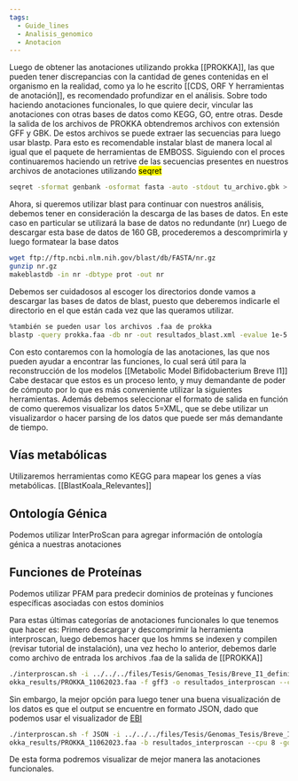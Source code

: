 ```yaml
---
tags:
  - Guide_lines
  - Analisis_genomico
  - Anotacion
---
```

Luego de obtener las anotaciones utilizando prokka [[PROKKA]], las que pueden tener discrepancias con la cantidad de genes contenidas en el organismo en la realidad, como ya lo he escrito [[CDS, ORF Y herramientas de anotación]], es recomendado profundizar en el análisis. Sobre todo haciendo anotaciones funcionales, lo que quiere decir, vincular las anotaciones con otras bases de datos como KEGG, GO, entre otras.
Desde la salida de los archivos de PROKKA obtendremos archivos con extensión GFF y GBK. De estos archivos se puede extraer las secuencias para luego usar blastp. 
Para esto es recomendable instalar blast de manera local al igual que el paquete de herramientas de EMBOSS.
Siguiendo con el proces continuaremos haciendo un retrive de las secuencias presentes en nuestros archivos de anotaciones utilizando <mark class="hltr-yellow">seqret</mark>
```bash
seqret -sformat genbank -osformat fasta -auto -stdout tu_archivo.gbk > tus_proteinas_anotadas.fasta

```
Ahora, si queremos utilizar blast para continuar con nuestros análisis, debemos tener en consideración la descarga de las bases de datos. En este caso en particular se utilizará la base de datos no redundante (nr)
Luego de descargar esta base de datos de 160 GB, procederemos a descomprimirla y luego formatear la base datos
```bash
wget ftp://ftp.ncbi.nlm.nih.gov/blast/db/FASTA/nr.gz
gunzip nr.gz
makeblastdb -in nr -dbtype prot -out nr

```
Debemos ser cuidadosos al escoger los directorios donde vamos a descargar las bases de datos de blast, puesto que deberemos indicarle el directorio en el que están cada vez que las queramos utilizar.
```bash
%también se pueden usar los archivos .faa de prokka
blastp -query prokka.faa -db nr -out resultados_blast.xml -evalue 1e-5 -outfmt 5

```
Con esto contaremos con la homología de las anotaciones, las que nos pueden ayudar a encontrar las funciones, lo cual será útil para la reconstrucción de los modelos [[Metabolic Model Bifidobacterium Breve I1]]
Cabe destacar que estos es un proceso lento, y muy demandante de poder de cómputo por lo que es más conveniente utilizar la siguientes herramientas. Además debemos seleccionar el formato de salida en función de como queremos visualizar los datos 5=XML, que se debe utilizar un visualizardor o hacer parsing de los datos que puede ser más demandante de tiempo.
## Vías metabólicas
Utilizaremos herramientas como KEGG para mapear los genes a vías metabólicas. [[BlastKoala_Relevantes]]

## Ontología Génica
Podemos utilizar InterProScan para agregar información de ontología génica a nuestras anotaciones
## Funciones de Proteínas
Podemos utilizar PFAM para predecir dominios de proteínas y funciones específicas asociadas con estos dominios

Para estas últimas categorías de anotaciones funcionales lo que tenemos que hacer es:
Primero descargar y descomprimir la herramienta interproscan, luego debemos hacer que los hmms se indexen y compilen (revisar tutorial de instalación), una vez hecho lo anterior, debemos darle como archivo de entrada los archivos .faa de la salida de [[PROKKA]]
```bash
./interproscan.sh -i ../../../files/Tesis/Genomas_Tesis/Breve_I1_definitivo/pr  
okka_results/PROKKA_11062023.faa -f gff3 -o resultados_interproscan --cpu 8 -goterms -pa --verbose
```
Sin embargo, la mejor opción para luego tener una buena visualización de los datos es que el output se encuentre en formato JSON, dado que podemos usar el visualizador de [EBI](https://www.ebi.ac.uk/interpro/result/InterProScan/#table )
```bash
./interproscan.sh -f JSON -i ../../../files/Tesis/Genomas_Tesis/Breve_I1_definitivo/pr  
okka_results/PROKKA_11062023.faa -b resultados_interproscan --cpu 8 -goterms -pa --verbose
```
De esta forma podremos visualizar de mejor manera las anotaciones funcionales.